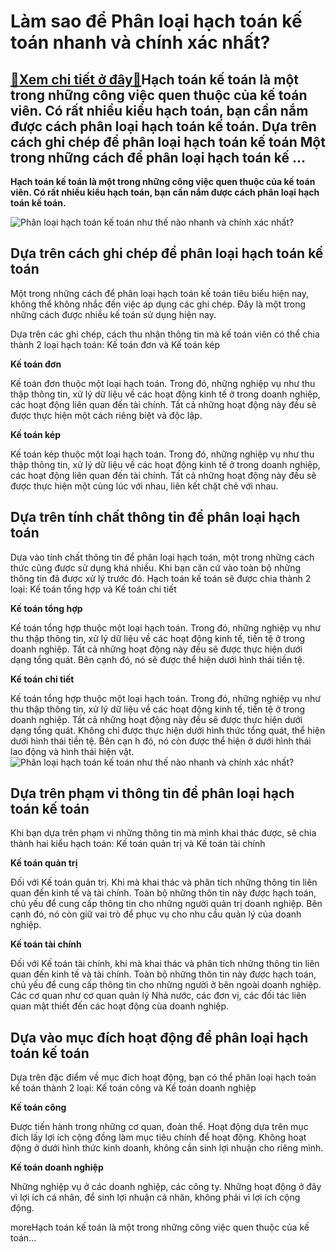 Làm sao để Phân loại hạch toán kế toán nhanh và chính xác nhất?
===============================================================

[:gift:Xem chi tiết ở đây:gift:](https://hddtvn.com/lam-sao-de-phan-loai-hach-toan-ke-toan-nhanh-va-chinh-xac-nhat/)Hạch toán kế toán là một trong những công việc quen thuộc của kế toán viên. Có rất nhiều kiểu hạch toán, bạn cần nắm được cách phân loại hạch toán kế toán. Dựa trên cách ghi chép để phân loại hạch toán kế toán Một trong những cách để phân loại hạch toán kế …
------------------------------------------------------------------------------------------------------------------------------------------------------------------------------------------------------------------------------------------------------------------

**Hạch toán kế toán là một trong những công việc quen thuộc của kế toán viên. Có rất nhiều kiểu hạch toán, bạn cần nắm được cách phân loại hạch toán kế toán.**


![Phân loại hạch toán kế toán như thế nào nhanh và chính xác nhất?](https://hddtvn.com/wp-content/uploads/2021/01/153544baoxaydung_9-scaled.jpg)


Dựa trên cách ghi chép để phân loại hạch toán kế toán
-----------------------------------------------------


Một trong những cách để phân loại hạch toán kế toán tiêu biểu hiện nay, không thể không nhắc đến việc áp dụng các ghi chép. Đây là một trong những cách được nhiều kế toán sử dụng hiện nay.


Dựa trên các ghi chép, cách thu nhận thông tin mà kế toán viên có thể chia thành 2 loại hạch toán: Kế toán đơn và Kế toán kép


**Kế toán đơn**


Kế toán đơn thuộc một loại hạch toán. Trong đó, những nghiệp vụ như thu thập thông tin, xử lý dữ liệu về các hoạt động kinh tế ở trong doanh nghiệp, các hoạt động liên quan đến tài chính. Tất cả những hoạt động này đều sẽ được thực hiện một cách riêng biệt và độc lập.


**Kế toán kép**


Kế toán kép thuộc một loại hạch toán. Trong đó, những nghiệp vụ như thu thập thông tin, xử lý dữ liệu về các hoạt động kinh tế ở trong doanh nghiệp, các hoạt động liên quan đến tài chính. Tất cả những hoạt động này đều sẽ được thực hiện một cùng lúc với nhau, liên kết chặt chẽ với nhau.


Dựa trên tính chất thông tin để phân loại hạch toán
---------------------------------------------------


Dựa vào tính chất thông tin để phân loại hạch toán, một trong những cách thức cũng được sử dụng khá nhiều. Khi bạn căn cứ vào toàn bộ những thông tin đã được xử lý trước đó. Hạch toán kế toán sẽ được chia thành 2 loại: Kế toán tổng hợp và Kế toán chi tiết


**Kế toán tổng hợp**


Kế toán tổng hợp thuộc một loại hạch toán. Trong đó, những nghiệp vụ như thu thập thông tin, xử lý dữ liệu về các hoạt động kinh tế, tiền tệ ở trong doanh nghiệp. Tất cả những hoạt động này đều sẽ được thực hiện dưới dạng tổng quát. Bên cạnh đó, nó sẽ được thể hiện dưới hình thái tiền tệ.


**Kế toán chi tiết**


Kế toán tổng hợp thuộc một loại hạch toán. Trong đó, những nghiệp vụ như thu thập thông tin, xử lý dữ liệu về các hoạt động kinh tế, tiền tệ ở trong doanh nghiệp. Tất cả những hoạt động này đều sẽ được thực hiện dưới dạng tổng quát. Không chỉ được thực hiện dưới hình thức tổng quát, thể hiện dưới hình thái tiền tệ. Bên cạn h đó, nó còn được thể hiện ở dưới hình thái lao động và hình thái hiện vật.![Phân loại hạch toán kế toán như thế nào nhanh và chính xác nhất?](https://hddtvn.com/wp-content/uploads/2021/01/21617690_ml-11.jpg)


Dựa trên phạm vi thông tin để phân loại hạch toán kế toán
---------------------------------------------------------


Khi bạn dựa trên phạm vi những thông tin mà mình khai thác được, sẽ chia thành hai kiểu hạch toán: Kế toán quản trị và Kế toán tài chính


**Kế toán quản trị**


Đối với Kế toán quản trị. Khi mà khai thác và phân tích những thông tin liên quan đến kinh tế và tài chính. Toàn bộ những thôn tin này được hạch toán, chủ yếu để cung cấp thông tin cho những người quản trị doanh nghiệp. Bên cạnh đó, nó còn giữ vai trò để phục vụ cho nhu cầu quản lý của doanh nghiệp.


**Kế toán tài chính**


Đối với Kế toán tài chính, khi mà khai thác và phân tích những thông tin liên quan đến kinh tế và tài chính. Toàn bộ những thôn tin này được hạch toán, chủ yếu để cung cấp thông tin cho những người ở bên ngoài doanh nghiệp. Các cơ quan như cơ quan quản lý Nhà nước, các đơn vị, các đối tác liên quan mật thiết đến các hoạt động cùa doanh nghiệp.


Dựa vào mục đích hoạt động để phân loại hạch toán kế toán
---------------------------------------------------------


Dựa trên đặc điểm về mục đích hoạt động, bạn có thể phân loại hạch toán kế toán thành 2 loại: Kế toán công và Kế toán doanh nghiệp


**Kế toán công**


Được tiến hành trong những cơ quan, đoàn thể. Hoạt động dựa trên mục đích lấy lợi ích cộng đồng làm mục tiêu chính để hoạt động. Không hoạt động ở dưới hình thức kinh doanh, không cần sinh lợi nhuận cho riêng mình.


**Kế toán doanh nghiệp**


Những nghiệp vụ ở các doanh nghiệp, các công ty. Những hoạt động ở đây vì lợi ích cá nhân, để sinh lợi nhuận cá nhân, không phải vì lợi ích cộng động.


moreHạch toán kế toán là một trong những công việc quen thuộc của kế toán…

